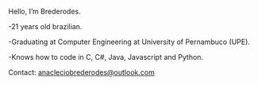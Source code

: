 Hello, I’m Brederodes.

-21 years old brazilian.

-Graduating at Computer Engineering at University of Pernambuco (UPE).

-Knows how to code in C, C#, Java, Javascript and Python.

Contact: anacleciobrederodes@outlook.com
